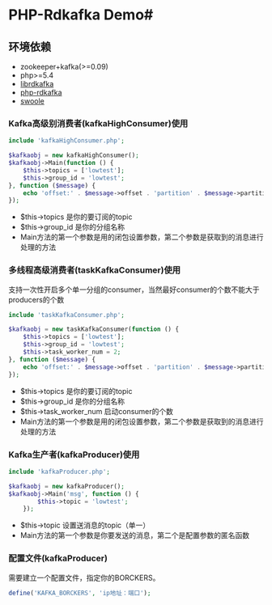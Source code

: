 # PHP-Rdkafka Demo#

## 环境依赖 ##
- zookeeper+kafka(>=0.09)
- php>=5.4
- [librdkafka](https://github.com/edenhill/librdkafka "librdkafka")
- [php-rdkafka](https://github.com/arnaud-lb/php-rdkafka "php-rdkafka")
- [swoole](https://github.com/swoole/swoole-src "swoole")

###  Kafka高级别消费者(kafkaHighConsumer)使用  ###

```php
include 'kafkaHighConsumer.php';

$kafkaobj = new kafkaHighConsumer();
$kafkaobj->Main(function () {
	$this->topics = ['lowtest'];
	$this->group_id = 'lowtest';
}, function ($message) {
	echo 'offset:' . $message->offset . 'partition' . $message->partition . "\n";
});
```

- $this->topics   是你的要订阅的topic
- $this->group_id 是你的分组名称
- Main方法的第一个参数是用的闭包设置参数，第二个参数是获取到的消息进行处理的方法

### 多线程高级消费者(taskKafkaConsumer)使用 ###
支持一次性开启多个单一分组的consumer，当然最好consumer的个数不能大于producers的个数

```php
include 'taskKafkaConsumer.php';

$kafkaobj = new taskKafkaConsumer(function () {
	$this->topics = ['lowtest'];
	$this->group_id = 'lowtest';
	$this->task_worker_num = 2;
}, function ($message) {
	echo 'offset:' . $message->offset . 'partition' . $message->partition . "\n";
});
```
- $this->topics   是你的要订阅的topic
- $this->group_id 是你的分组名称
- $this->task_worker_num 启动consumer的个数
- Main方法的第一个参数是用的闭包设置参数，第二个参数是获取到的消息进行处理的方法

###  Kafka生产者(kafkaProducer)使用  ###
```php
include 'kafkaProducer.php';

$kafkaobj = new kafkaProducer();
$kafkaobj->Main('msg', function () {
		$this->topic = 'lowtest';
	});
```
- $this->topic 设置送消息的topic（单一）
- Main方法的第一个参数是你要发送的消息，第二个是配置参数的匿名函数

###  配置文件(kafkaProducer)  ###
需要建立一个配置文件，指定你的BORCKERS。
```php
define('KAFKA_BORCKERS', 'ip地址：端口'); 
```